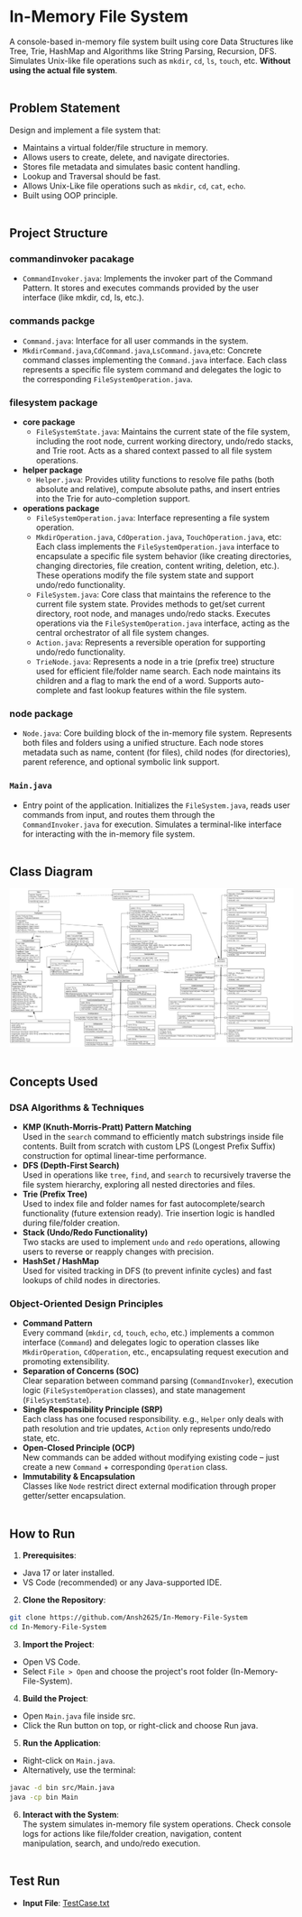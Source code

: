 # In-Memory File System <br>
A console-based in-memory file system built using core Data Structures like Tree, Trie, HashMap and Algorithms like String Parsing, Recursion, DFS. <br>
Simulates Unix-like file operations such as `mkdir`, `cd`, `ls`, `touch`, etc. **Without using the actual file system**.<br><br>

## Problem Statement <br>
Design and implement a file system that: <br>
- Maintains a virtual folder/file structure in memory. <br>
- Allows users to create, delete, and navigate directories. <br>
- Stores file metadata and simulates basic content handling. <br>
- Lookup and Traversal should be fast. <br>
- Allows Unix-Like file operations such as `mkdir`, `cd`, `cat`, `echo`. <br>
- Built using OOP principle. <br><br>

## Project Structure <br>

### commandinvoker pacakage <br>
- `CommandInvoker.java`: Implements the invoker part of the Command Pattern. It stores and executes commands provided by the user interface (like mkdir, cd, ls, etc.). <br>

### commands packge <br>
- `Command.java`:  Interface for all user commands in the system. <br>
- `MkdirCommand.java`,`CdCommand.java`,`LsCommand.java`,etc: Concrete command classes implementing the `Command.java` interface. Each class represents a specific file system command and delegates the logic to the corresponding `FileSystemOperation.java`.<br>

### filesystem package <br>
- **core package** <br>
    - `FileSystemState.java`: Maintains the current state of the file system, including the root node, current working directory, undo/redo stacks, and Trie root. Acts as a shared context passed to all file system operations. <br>
- **helper package** <br>
    - `Helper.java`: Provides utility functions to resolve file paths (both absolute and relative), compute absolute paths, and insert entries into the Trie for auto-completion support. <br>
- **operations package** <br>
    - `FileSystemOperation.java`: Interface representing a file system operation. <br>
    - `MkdirOperation.java`, `CdOperation.java`, `TouchOperation.java`, etc: Each class implements the `FileSystemOperation.java` interface to encapsulate a specific file system behavior (like creating directories, changing directories, file creation, content writing, deletion, etc.). These operations modify the file system state and support undo/redo functionality. <br>
    - `FileSystem.java`: Core class that maintains the reference to the current file system state. Provides methods to get/set current directory, root node, and manages undo/redo stacks. Executes operations via the `FileSystemOperation.java` interface, acting as the central orchestrator of all file system changes. <br>
    - `Action.java`: Represents a reversible operation for supporting undo/redo functionality.
    - `TrieNode.java`: Represents a node in a trie (prefix tree) structure used for efficient file/folder name search. Each node maintains its children and a flag to mark the end of a word. Supports auto-complete and fast lookup features within the file system. <br>

### node package <br>
- `Node.java`: Core building block of the in-memory file system. Represents both files and folders using a unified structure. Each node stores metadata such as name, content (for files), child nodes (for directories), parent reference, and optional symbolic link support. <br>

### `Main.java` <br>
- Entry point of the application. Initializes the `FileSystem.java`, reads user commands from input, and routes them through the `CommandInvoker.java` for execution. Simulates a terminal-like interface for interacting with the in-memory file system. <br><br>

## Class Diagram <br>
![Class Diagram](In-Memory-File-System/diagrams/Class_Diagram.png) <br><br>

## Concepts Used <br>

### DSA Algorithms & Techniques <br>
- **KMP (Knuth-Morris-Pratt) Pattern Matching** <br>
    Used in the `search` command to efficiently match substrings inside file contents. Built from scratch with custom LPS (Longest Prefix Suffix) construction for optimal linear-time performance. <br>
- **DFS (Depth-First Search)** <br>
    Used in operations like `tree`, `find`, and `search` to recursively traverse the file system hierarchy, exploring all nested directories and files. <br>
- **Trie (Prefix Tree)** <br>
    Used to index file and folder names for fast autocomplete/search functionality (future extension ready). Trie insertion logic is handled during file/folder creation. <br>
- **Stack (Undo/Redo Functionality)** <br>
    Two stacks are used to implement `undo` and `redo` operations, allowing users to reverse or reapply changes with precision. <br>
- **HashSet / HashMap** <br>
    Used for visited tracking in DFS (to prevent infinite cycles) and fast lookups of child nodes in directories. <br>

### Object-Oriented Design Principles <br>
- **Command Pattern** <br>
    Every command (`mkdir`, `cd`, `touch`, `echo`, etc.) implements a common interface (`Command`) and delegates logic to operation classes like `MkdirOperation`, `CdOperation`, etc., encapsulating request execution and promoting extensibility. <br>
- **Separation of Concerns (SOC)** <br>
    Clear separation between command parsing (`CommandInvoker`), execution logic (`FileSystemOperation` classes), and state management (`FileSystemState`). <br>
- **Single Responsibility Principle (SRP)** <br>
    Each class has one focused responsibility. e.g., `Helper` only deals with path resolution and trie updates, `Action` only represents undo/redo state, etc. <br>
- **Open-Closed Principle (OCP)** <br>
    New commands can be added without modifying existing code – just create a new `Command` + corresponding `Operation` class. <br>
- **Immutability & Encapsulation** <br>
    Classes like `Node` restrict direct external modification through proper getter/setter encapsulation. <br><br>

## How to Run <br>

1. **Prerequisites**: <br>
- Java 17 or later installed. <br>
- VS Code (recommended) or any Java-supported IDE. <br>

2. **Clone the Repository**: <br>
```bash
git clone https://github.com/Ansh2625/In-Memory-File-System 
cd In-Memory-File-System
``` 

3. **Import the Project**: <br>
- Open VS Code. <br>
- Select ```File > Open``` and choose the project's root folder (In-Memory-File-System). <br>

4. **Build the Project**: <br>
- Open ```Main.java``` file inside src. <br>
- Click the Run button on top, or right-click and choose Run java. <br>

5. **Run the Application**: <br>
- Right-click on ```Main.java```. <br>
- Alternatively, use the terminal: <br>
```bash
javac -d bin src/Main.java 
java -cp bin Main
```

6. **Interact with the System**: <br>
The system simulates in-memory file system operations.
Check console logs for actions like file/folder creation, navigation, content manipulation, search, and undo/redo execution. <br><br>

## Test Run <br>
- **Input File**: [TestCase.txt](./TestCase.txt)<br>
